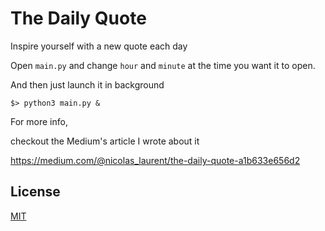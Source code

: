 # The Daily Quote

Inspire yourself with a new quote each day

Open `main.py` and change `hour` and `minute` at the time you want it to open.

And then just launch it in background
```
$> python3 main.py &
```

For more info,

checkout the Medium's article I wrote about it

https://medium.com/@nicolas_laurent/the-daily-quote-a1b633e656d2

## License
[MIT](https://choosealicense.com/licenses/mit/)
